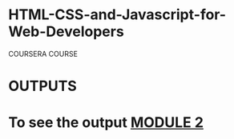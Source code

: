 # HTML-CSS-and-Javascript-for-Web-Developers
COURSERA COURSE

# OUTPUTS
# To see the output [MODULE 2](https://devansh-dj007.github.io/HTML-CSS-and-Javascript-for-Web-Developers/MODULE%202/index.html)
